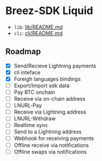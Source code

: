 # Breez-SDK Liquid

- `lib`: [lib/README.md](lib/ls-sdk-core/README.md)
- `cli`: [cli/README.md](cli/README.md)

## Roadmap
- [x] Send/Recieve Lightning payments
- [x] cli inteface
- [x] Foreigh languages bindings
- [ ] Export/Import sdk data
- [ ] Pay BTC onchain
- [ ] Receive via on-chain address
- [ ] LNURL-Pay
- [ ] Receive via Lightning address
- [ ] LNURL-Withdraw
- [ ] Realtime sync
- [ ] Send to a Lightning address 
- [ ] Webhook for receiving payments
- [ ] Offline receive via notifications
- [ ] Offline swaps via notifications
